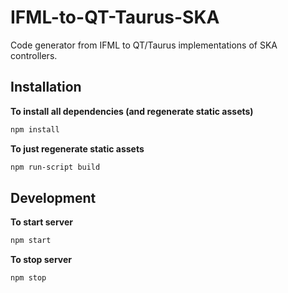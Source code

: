 # IFML-to-QT-Taurus-SKA
Code generator from IFML to QT/Taurus implementations of SKA controllers.

## Installation

__To install all dependencies (and regenerate static assets)__
```bash
npm install
```

__To just regenerate static assets__
```bash
npm run-script build
```

## Development

__To start server__
```bash
npm start
```

__To stop server__
```bash
npm stop
```
